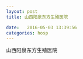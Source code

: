 ```yaml
--- 
layout: post 
title: 山西阳泉东方生殖医院

date:   2016-05-03 13:39:56 
categories: hosp 
--- 
```

   
山西阳泉东方生殖医院
